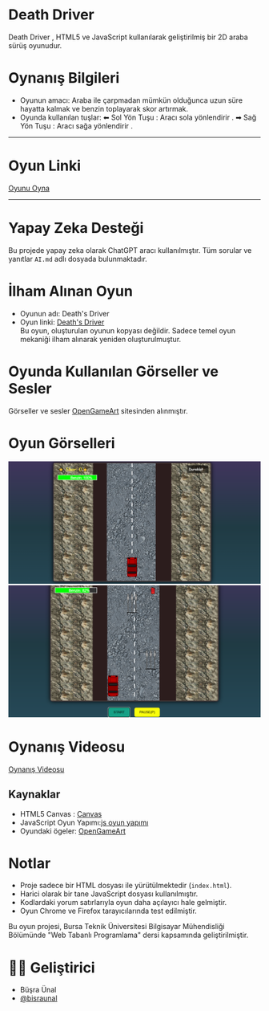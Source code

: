 # Death Driver 

Death Driver , HTML5 ve JavaScript kullanılarak geliştirilmiş bir 2D araba sürüş oyunudur. 


# Oynanış Bilgileri

- Oyunun amacı: Araba ile çarpmadan mümkün olduğunca uzun süre hayatta kalmak ve benzin toplayarak skor artırmak.
- Oyunda kullanılan tuşlar:
 ⬅ Sol Yön Tuşu : Aracı sola yönlendirir .
 ➡ Sağ Yön Tuşu : Aracı sağa yönlendirir .

---

# Oyun Linki

   [Oyunu Oyna](https://bisraunal.github.io/death-driver)

---

# Yapay Zeka Desteği

Bu projede yapay zeka olarak ChatGPT aracı kullanılmıştır. Tüm sorular ve yanıtlar `AI.md` adlı dosyada bulunmaktadır.


#  İlham Alınan Oyun

- Oyunun adı:  Death's Driver	
- Oyun linki:  [Death's Driver](https://david-wu-softdev.itch.io/deaths-driver)  
Bu oyun, oluşturulan oyunun kopyası değildir. Sadece temel oyun mekaniği ilham alınarak yeniden oluşturulmuştur.



#  Oyunda Kullanılan Görseller ve Sesler

Görseller ve sesler [OpenGameArt](https://opengameart.org) sitesinden alınmıştır.

# Oyun Görselleri

![Oyun Görseli 1](assets/screenshot.png)  
![Oyun Görseli 2](assets/screenshot2.png)

# Oynanış Videosu

[Oynanış Videosu](https://youtu.be/f9dgb10q0-k)



##  Kaynaklar

- HTML5 Canvas : [Canvas](https://www.w3schools.com/graphics/canvas_intro.asp )
- JavaScript Oyun Yapımı:[js oyun yapımı]( https://www.w3schools.com/graphics/game_intro.asp  )
- Oyundaki ögeler: [OpenGameArt](https://opengameart.org)



# Notlar

- Proje sadece bir HTML dosyası ile yürütülmektedir (`index.html`).
- Harici olarak bir tane JavaScript dosyası kullanılmıştır.
- Kodlardaki yorum satırlarıyla oyun daha açılayıcı hale gelmiştir.
- Oyun Chrome ve Firefox tarayıcılarında test edilmiştir.



Bu oyun projesi, Bursa Teknik Üniversitesi Bilgisayar Mühendisliği Bölümünde  "Web Tabanlı Programlama" dersi kapsamında geliştirilmiştir.
 
# 👩‍💻 Geliştirici

-  Büşra Ünal  
-  [@bisraunal](https://github.com/bisraunal)



